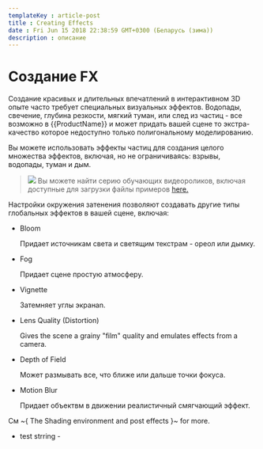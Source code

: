 ```yaml
---
templateKey : article-post
title : Creating Effects
date : Fri Jun 15 2018 22:38:59 GMT+0300 (Беларусь (зима))
description : описание
---
```


# Создание FX

Создание красивых и длительных впечатлений в интерактивном 3D опыте часто требует специальных визуальных эффектов. Водопады, свечение, глубина резкости, мягкий туман, или след из частиц - все возможно в {{ProductName}} и может придать вашей сцене то экстра-качество которое недоступно только полигональному моделированию.

Вы можете использовать эффекты частиц для создания целого множества эффектов, включая, но не ограничиваясь: взрывы, водопады, туман и дым.

> ![](images/icon_video.png) Вы можете найти серию обучающих видеороликов, включая доступные для загрузки файлы примеров <a href="http://area.autodesk.com/learning/creating-particle-effects-in-stingray" target="blank">here.</a>

Настройки окружения затенения позволяют создавать другие типы глобальных эффектов в вашей сцене, включая:

- Bloom

    Придает источникам света и светящим текстрам - ореол или дымку.

- Fog

    Придает сцене простую атмосферу.

- Vignette

    Затемняет углы экранаn.

- Lens Quality (Distortion)

    Gives the scene a grainy "film" quality and emulates effects from a camera.

- Depth of Field

    Может размывать все, что ближе или дальше точки фокуса.

- Motion Blur

    Придает объектвм в движении реалистичный смягчающий эффект.

См ~{ The Shading environment and post effects }~ for more.
 - test strring - 